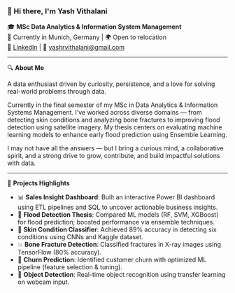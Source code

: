 ### 👋 Hi there, I'm Yash Vithalani

🎓 **MSc Data Analytics & Information System Management**  
📍 Currently in Munich, Germany | 🌍 Open to relocation  
🔗 [LinkedIn](https://www.linkedin.com/in/yash-vithalani-73a36b255) | 📧 yashrvithalani@gmail.com  

---

🔍 **About Me**

A data enthusiast driven by curiosity, persistence, and a love for solving real-world problems through data.

Currently in the final semester of my MSc in Data Analytics & Information Systems Management. 
I’ve worked across diverse domains — from detecting skin conditions and analyzing bone fractures to improving flood detection using satellite imagery. 
My thesis centers on evaluating machine learning models to enhance early flood prediction using Ensemble Learning.

I may not have all the answers — but I bring a curious mind, a collaborative spirit, and a strong drive to grow, contribute, and build impactful solutions with data.

---

🧠 **Projects Highlights**
- 📊 **Sales Insight Dashboard**: Built an interactive Power BI dashboard using ETL pipelines and SQL to uncover actionable business insights.
- 🌊 **Flood Detection Thesis**: Compared ML models (RF, SVM, XGBoost) for flood prediction; boosted performance via ensemble techniques.
- 🦠 **Skin Condition Classifier**: Achieved 89% accuracy in detecting six conditions using CNNs and Kaggle dataset.
- 💥 **Bone Fracture Detection**: Classified fractures in X-ray images using TensorFlow (80% accuracy).
- 🧠 **Churn Prediction**: Identified customer churn with optimized ML pipeline (feature selection & tuning).
- 🎯 **Object Detection**: Real-time object recognition using transfer learning on webcam input.

